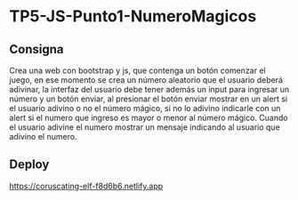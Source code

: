 # TP5-JS-Punto1-NumeroMagicos

## Consigna

Crea una web con bootstrap y js, que contenga un botón comenzar el juego, en ese momento se crea un número aleatorio que el usuario deberá adivinar, la interfaz del usuario debe tener además un input para ingresar un número y un botón enviar, al presionar el botón enviar mostrar en un alert si el usuario adivino o no el número mágico, si no lo adivino indicarle con un alert si el numero que ingreso es mayor o menor al número mágico. Cuando el usuario adivine el numero mostrar un mensaje indicando al usuario que adivino el numero.

## Deploy

https://coruscating-elf-f8d6b6.netlify.app

